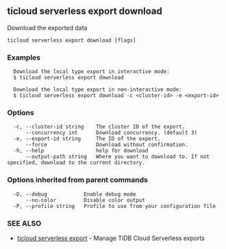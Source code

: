 ## ticloud serverless export download

Download the exported data

```
ticloud serverless export download [flags]
```

### Examples

```
  Download the local type export in interactive mode:
  $ ticloud serverless export download

  Download the local type export in non-interactive mode:
  $ ticloud serverless export download -c <cluster-id> -e <export-id>
```

### Options

```
  -c, --cluster-id string    The cluster ID of the export.
      --concurrency int      Download concurrency. (default 3)
  -e, --export-id string     The ID of the export.
      --force                Download without confirmation.
  -h, --help                 help for download
      --output-path string   Where you want to download to. If not specified, download to the current directory.
```

### Options inherited from parent commands

```
  -D, --debug            Enable debug mode
      --no-color         Disable color output
  -P, --profile string   Profile to use from your configuration file
```

### SEE ALSO

* [ticloud serverless export](ticloud_serverless_export.md)	 - Manage TiDB Cloud Serverless exports

